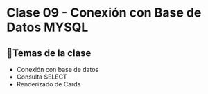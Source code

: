 # Clase 09 - Conexión con Base de Datos MYSQL


## 📌Temas de la clase
- Conexión con base de datos
- Consulta SELECT
- Renderizado de Cards 